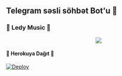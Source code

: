 <h2 align="centre">Telegram səsli söhbət Bot'u 🎵</h2>

### 🍁 **Ledy Music** 🍁
<p align="center">
  <img src="https://telegra.ph/file/e669d8ec6be16f4b7cc39.jpg">
</p> 

 


<h4>🔺 Herokuya Dağıt 🔻</h4>

[![Deploy](https://www.herokucdn.com/deploy/button.svg)](https://heroku.com/deploy?template=https://github.com/AzeMusic/supermusic)


